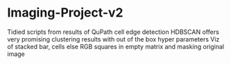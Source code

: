 # Imaging-Project-v2
Tidied scripts from results of QuPath cell edge detection
HDBSCAN offers very promising clustering results with out of the box hyper parameters
Viz of stacked bar, cells else RGB squares in empty matrix and masking original image

